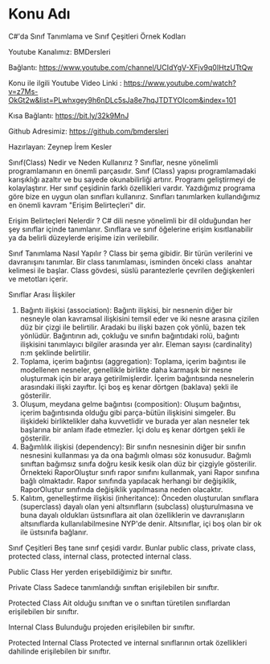 # Konu Adı
C#'da Sınıf Tanımlama ve Sınıf Çeşitleri Örnek Kodları 

Youtube Kanalımız: BMDersleri

Bağlantı: https://www.youtube.com/channel/UCIdYgV-XFjv9q0IHtzUTtQw

Konu ile ilgili Youtube Video Linki : https://www.youtube.com/watch?v=z7Ms-OkGt2w&list=PLwhxgey9h6nDLc5sJa8e7hqJTDTYOIcom&index=101

Kısa Bağlantı: https://bit.ly/32k9MnJ

Github Adresimiz: https://github.com/bmdersleri

Hazırlayan: Zeynep İrem Kesler

Sınıf(Class) Nedir ve Neden Kullanırız ?
Sınıflar, nesne yönelimli programlamanın en önemli parçasıdır. 
Sınıf (Class) yapısı programlamadaki karışıklığı azaltır ve bu sayede okunabilirliği artırır. 
Programı geliştirmeyi de kolaylaştırır. Her sınıf çeşidinin farklı özellikleri vardır. 
Yazdığımız programa göre bize en uygun olan sınıfları kullanırız.
Sınıfları tanımlarken kullandığımız en önemli kavram "Erişim Belirteçleri" dir.

Erişim Belirteçleri Nelerdir ?
C# dili nesne yönelimli bir dil olduğundan her şey sınıflar içinde tanımlanır. Sınıflara ve sınıf öğelerine erişim kısıtlanabilir ya da belirli düzeylerde erişime izin verilebilir.

Sınıf Tanımlama Nasıl Yapılır ?
Class bir şema gibidir. Bir türün verilerini ve davranışını tanımlar. Bir class tanımlaması, isminden önceki class  anahtar kelimesi ile başlar. Class gövdesi, süslü parantezlerle çevrilen değişkenleri ve metotları içerir.

Sınıflar Arası İlişkiler
1. Bağıntı ilişkisi (association): Bağıntı ilişkisi, bir nesnenin diğer bir nesneyle olan kavramsal ilişkisini temsil eder ve iki nesne arasına çizilen düz bir çizgi ile belirtilir. Aradaki bu ilişki bazen çok yönlü, bazen tek yönlüdür. Bağıntının adı, çokluğu ve sınıfın bağıntıdaki rolü, bağıntı ilişkisini tanımlayıcı bilgiler arasında yer alır. Eleman sayısı (cardinality) n:m şeklinde belirtilir. 
2. Toplama, içerim bağıntısı (aggregation): Toplama, içerim bağıntısı ile modellenen nesneler, genellikle birlikte daha karmaşık bir nesne oluşturmak için bir araya getirilmişlerdir. İçerim bağıntısında nesnelerin arasındaki ilişki zayıftır. İçi boş eş kenar dörtgen (baklava) şekli ile gösterilir.
3. Oluşum, meydana gelme bağıntısı (composition): Oluşum bağıntısı, içerim bağıntısında olduğu gibi parça-bütün ilişkisini simgeler. Bu ilişkideki birliktelikler daha kuvvetlidir ve burada yer alan nesneler tek başlarına bir anlam ifade etmezler. İçi dolu eş kenar dörtgen şekli ile gösterilir.
4. Bağımlılık ilişkisi (dependency): Bir sınıfın nesnesinin diğer bir sınıfın nesnesini kullanması ya da ona bağımlı olması söz konusudur. Bağımlı sınıftan bağımsız sınıfa doğru kesik kesik olan düz bir çizgiyle gösterilir. Örnekteki RaporOluştur sınıfı rapor sınıfını kullanmak, yani Rapor sınıfına bağlı olmaktadır. Rapor sınıfında yapılacak herhangi bir değişiklik, RaporOluştur sınıfında değişiklik yapılmasına neden olacaktır.
5. Kalıtım, genelleştirme ilişkisi (inheritance): Önceden oluşturulan sınıflara (superclass) dayalı olan yeni altsınıfların (subclass) oluşturulmasına ve buna dayalı oldukları üstsınıflara ait olan özelliklerin ve davranışların altsınıflarda kullanılabilmesine NYP'de denir. Altsınıflar, içi boş olan bir ok ile üstsınıfa bağlanır.

Sınıf Çeşitleri 
Beş tane sınıf çeşidi vardır. Bunlar public class, private class, protected class, internal class, protected internal class.

Public Class 
	Her yerden erişebildiğimiz bir sınıftır. 

Private Class 
	Sadece tanımlandığı sınıftan erişilebilen bir sınıftır.

Protected Class 
	Ait olduğu sınıftan ve o sınıftan türetilen sınıflardan erişilebilen bir sınıftır.

Internal Class 
	Bulunduğu projeden erişilebilen bir sınıftır.

Protected Internal Class
	Protected ve internal sınıflarının ortak özellikleri dahilinde erişilebilen bir sınıftır.

